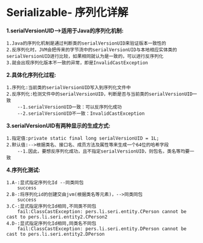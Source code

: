 # Serializable- 序列化详解

**1.serialVersionUID-->适用于Java的序列化机制:**

    1.Java的序列化机制是通过判断类的serialVersionUID来验证版本一致性的
    2.反序列化时，JVM会把传来的字节流中的serialVersionUID与本地相应实体类的serialVersionUID进行比较，如果相同就认为是一致的，可以进行反序列化
    3.就会出现序列化版本不一致的异常，即是InvalidCastException
    
**2.具体化序列化过程:**

    1.序列化:当前类的serialVersionUID写入到序列化文件中
    2.反序列化:检测文件中的serialVersionUID，判断是否与当前类的serialVersionUID一致
        --1.serialVersionUID一致：可以反序列化成功
        --2.serialVersionUID不一致：InvalidCastException

**3.serialVersionUID有两种显示的生成方式:**

    1.指定值:private static final long serialVersionUID = 1L; 
    2.默认值:-->根据类名、接口名、成员方法及属性等来生成一个64位的哈希字段
        --1.因此，要想反序列化成功，且不指定serialVersionUID，则包名，类名等均要一致

**4.序列化测试:**

    1.A-:显式指定序列化Id --同类同包
        success
    2.B-:将序列化id的创建交由jvm(根据类名等元素)，-->同类同包
        success
    3.C-:显式指定序列化Id相同,不同类不同包
        fail:ClassCastException: pers.li.seri.entity.CPerson cannot be cast to pers.li.seri.entity2.CPerson2
    4.D-:显式指定序列化Id相同,同类名不同包
        fail:ClassCastException: pers.li.seri.entity.DPerson cannot be cast to pers.li.seri.entity2.DPerson
        